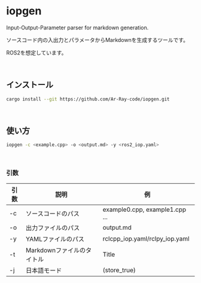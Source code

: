 # iopgen

Input-Output-Parameter parser for markdown generation.

ソースコード内の入出力とパラメータからMarkdownを生成するツールです。

ROS2を想定しています。

<br>

## インストール

```bash
cargo install --git https://github.com/Ar-Ray-code/iopgen.git
```

<br>

## 使い方

```bash
iopgen -c <example.cpp> -o <output.md> -y <ros2_iop.yaml>
```

<br>

### 引数

| 引数 | 説明 | 例 |
| --- | ----------- | ------- |
| -c | ソースコードのパス | example0.cpp, example1.cpp ... |
| -o | 出力ファイルのパス | output.md |
| -y | YAMLファイルのパス | rclcpp_iop.yaml/rclpy_iop.yaml |
| -t | Markdownファイルのタイトル | Title |
| -j | 日本語モード | (store_true) |

<br>